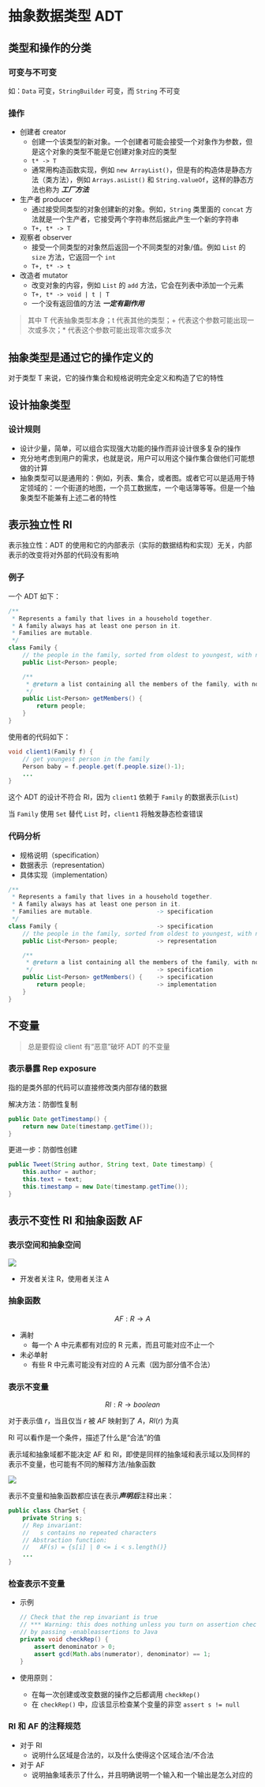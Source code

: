 # 抽象数据类型 ADT

## 类型和操作的分类

### 可变与不可变

如：`Data` 可变，`StringBuilder` 可变，而 `String` 不可变

### 操作

- 创建者 creator
    - 创建一个该类型的新对象。一个创建者可能会接受一个对象作为参数，但是这个对象的类型不能是它创建对象对应的类型
    - `t* -> T`
    - 通常用构造函数实现，例如 `new ArrayList()`，但是有的构造体是静态方法（类方法），例如 `Arrays.asList()` 和 `String.valueOf`，这样的静态方法也称为 ***工厂方法***
- 生产者 producer
    - 通过接受同类型的对象创建新的对象。例如，`String` 类里面的 `concat` 方法就是一个生产者，它接受两个字符串然后据此产生一个新的字符串
    - `T+, t* -> T`
- 观察者 observer
    - 接受一个同类型的对象然后返回一个不同类型的对象/值。例如 `List` 的 `size` 方法，它返回一个 `int`
    - `T+, t* -> t`
- 改造者 mutator
    - 改变对象的内容，例如 `List` 的 `add` 方法，它会在列表中添加一个元素
    - `T+, t* -> void | t | T`
    - 一个没有返回值的方法 ***一定有副作用***

> 其中 T 代表抽象类型本身；t 代表其他的类型；+ 代表这个参数可能出现一次或多次；* 代表这个参数可能出现零次或多次

## 抽象类型是通过它的操作定义的

对于类型 T 来说，它的操作集合和规格说明完全定义和构造了它的特性

## 设计抽象类型

### 设计规则

- 设计少量，简单，可以组合实现强大功能的操作而非设计很多复杂的操作
- 充分地考虑到用户的需求，也就是说，用户可以用这个操作集合做他们可能想做的计算
- 抽象类型可以是通用的：例如，列表、集合，或者图。或者它可以是适用于特定领域的：一个街道的地图，一个员工数据库，一个电话簿等等。但是一个抽象类型不能兼有上述二者的特性

## 表示独立性 RI

表示独立性：ADT 的使用和它的内部表示（实际的数据结构和实现）无关，内部表示的改变将对外部的代码没有影响

### 例子

一个 ADT 如下：

```java
/**
 * Represents a family that lives in a household together.
 * A family always has at least one person in it.
 * Families are mutable.
 */
class Family {
    // the people in the family, sorted from oldest to youngest, with no duplicates.
    public List<Person> people;

    /**
     * @return a list containing all the members of the family, with no duplicates.
     */
    public List<Person> getMembers() {
        return people;
    }
}
```

使用者的代码如下：

```java
void client1(Family f) {
    // get youngest person in the family
    Person baby = f.people.get(f.people.size()-1);
    ...
}
```

这个 ADT 的设计不符合 RI，因为 `client1` 依赖于 `Family` 的数据表示(`List`)

当 `Family` 使用 `Set` 替代 `List` 时，`client1` 将触发静态检查错误

### 代码分析

- 规格说明（specification）
- 数据表示（representation）
- 具体实现（implementation）

```java
/**
 * Represents a family that lives in a household together.
 * A family always has at least one person in it.
 * Families are mutable.                  -> specification
 */
class Family {                            -> specification
    // the people in the family, sorted from oldest to youngest, with no duplicates.
    public List<Person> people;           -> representation

    /**
     * @return a list containing all the members of the family, with no duplicates.
     */                                   -> specification
    public List<Person> getMembers() {    -> specification
        return people;                    -> implementation
    }
}
```

## 不变量

> 总是要假设 client 有“恶意”破坏 ADT 的不变量

### 表示暴露 Rep exposure

指的是类外部的代码可以直接修改类内部存储的数据

解决方法：防御性复制

```java
public Date getTimestamp() {
    return new Date(timestamp.getTime());
}
```

更进一步：防御性创建

```java
public Tweet(String author, String text, Date timestamp) {
    this.author = author;
    this.text = text;
    this.timestamp = new Date(timestamp.getTime());
}
```

## 表示不变性 RI 和抽象函数 AF

### 表示空间和抽象空间

![](images/ch6_R_A.png)

- 开发者关注 R，使用者关注 A

### 抽象函数

$$ AF: R \rightarrow A $$

- 满射
    - 每一个 A 中元素都有对应的 R 元素，而且可能对应不止一个
- 未必单射
    - 有些 R 中元素可能没有对应的 A 元素（因为部分值不合法）

### 表示不变量

$$ RI: R \rightarrow boolean $$

对于表示值 $r$，当且仅当 $r$ 被 $AF$ 映射到了 $A$，$RI(r)$ 为真

RI 可以看作是一个条件，描述了什么是“合法”的值

表示域和抽象域都不能决定 AF 和 RI，即使是同样的抽象域和表示域以及同样的表示不变量，也可能有不同的解释方法/抽象函数

![](images/ch6_RI.png)

表示不变量和抽象函数都应该在表示***声明后***注释出来：

```java
public class CharSet {
    private String s;
    // Rep invariant:
    //   s contains no repeated characters
    // Abstraction function:
    //   AF(s) = {s[i] | 0 <= i < s.length()}
    ...
}
```

### 检查表示不变量

- 示例

    ```java
    // Check that the rep invariant is true
    // *** Warning: this does nothing unless you turn on assertion checking
    // by passing -enableassertions to Java
    private void checkRep() {
        assert denominator > 0;
        assert gcd(Math.abs(numerator), denominator) == 1;
    }
    ```

- 使用原则：
    - 在每一次创建或改变数据的操作之后都调用 `checkRep()`
    - 在 `checkRep()` 中，应该显示检查某个变量的非空 `assert s != null`

### RI 和 AF 的注释规范

- 对于 RI
    - 说明什么区域是合法的，以及什么使得这个区域合法/不合法
- 对于 AF
    - 说明抽象域表示了什么，并且明确说明一个输入和一个输出是怎么对应的